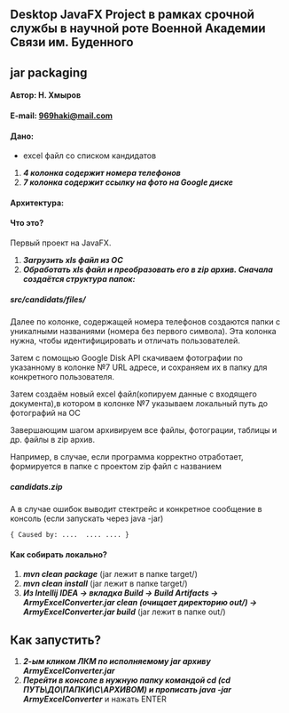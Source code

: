 ## Desktop JavaFX Project в рамках срочной службы в научной роте Военной Академии Связи им. Буденного
## jar packaging

#### Автор: Н. Хмыров
#### E-mail: 969haki@mail.com


#### Дано: 

* excel файл со списком кандидатов
 1. ***4 колонка содержит номера телефонов***
 2. ***7 колонка содержит ссылку на фото на Google диске***

#### Архитектура:

#### Что это?
Первый проект на JavaFX. 
 1. ***Загрузить xls файл из ОС***
 2. ***Обработать xls файл и преобразовать его в zip архив. Сначала создаётся структура папок:***
##### src/candidats/files/
Далее по колонке, содержащей номера телефонов создаются папки с уникалными названиями (номера без первого символа). 
Эта колонка нужна, чтобы идентифицировать и отличать пользователей. 

Затем с помощью Google Disk API скачиваем фотографии по указанному 
в колонке №7 URL адресе, и сохраняем их в папку для конкретного пользователя. 

Затем создаём новый excel файл(копируем данные с входящего документа),в котором в колонке №7 указываем локальный путь до фотографий на ОС

Завершающим шагом архивируем все файлы, фотограции, таблицы и др. файлы в zip архив.

Например, в случае, если программа корректно отработает, формируется в папке с проектом zip файл с названием 
##### candidats.zip

А в случае ошибок выводит стектрейс и конкретное сообщение в консоль (если запускать через java -jar) 

`{
    Caused by: .... 
                ....
                ....
}`

#### Как собирать локально?
 1. ***mvn clean package*** (jar лежит в папке target/)
 2. ***mvn clean install*** (jar лежит в папке target/)
 3. ***Из Intellij IDEA -> вкладка Build -> Build Artifacts -> ArmyExcelConverter.jar clean (очищает директорию out/) -> ArmyExcelConverter.jar build*** (jar лежит в папке out/)
 
 ## Как запустить?
  1. ***2-ым кликом ЛКМ по исполняемому jar архиву ArmyExcelConverter.jar*** 
  2. ***Перейти в консоле в нужную папку командой cd (cd ПУТЬ\ДО\ПАПКИ\С\АРХИВОМ) и прописать java -jar ArmyExcelConverter*** и нажать ENTER
